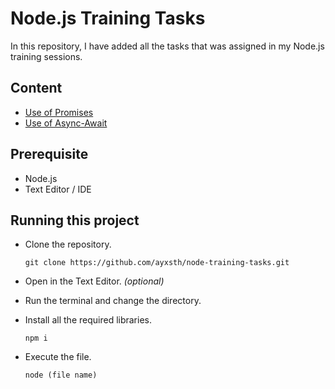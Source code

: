 # Node.js Training Tasks

In this repository, I have added all the tasks that was assigned in my Node.js training sessions.

## Content

-   [Use of Promises](https://github.com/ayxsth/node-training-tasks/tree/master/1-promise)
-   [Use of Async-Await](https://github.com/ayxsth/node-training-tasks/tree/master/2-async-await)

## Prerequisite

-   Node.js
-   Text Editor / IDE

## Running this project

-   Clone the repository.

    `git clone https://github.com/ayxsth/node-training-tasks.git`

-   Open in the Text Editor. _(optional)_
-   Run the terminal and change the directory.
-   Install all the required libraries.

    `npm i`

-   Execute the file.

    `node (file name)`
